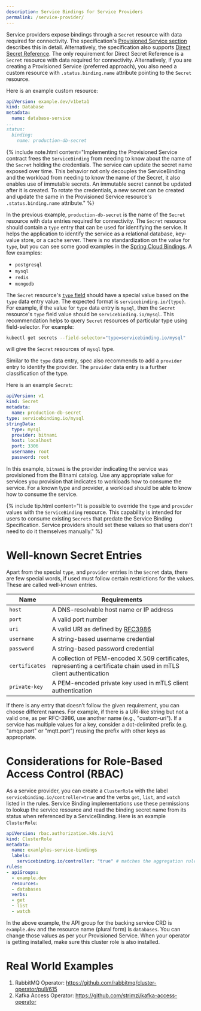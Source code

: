 ```yaml
---
description: Service Bindings for Service Providers
permalink: /service-provider/
---
```


Service providers expose bindings through a `Secret` resource with data required for connectivity.  The specification's [Provisioned Service section][provisioned-service] describes this in detail.  Alternatively, the specification also supports [Direct Secret Reference][direct-secret-reference].  The only requirement for Direct Secret Reference is a `Secret` resource with data required for connectivity.  Alternatively, if you are creating a Provisioned Service (preferred approach), you also need a custom resource with `.status.binding.name` attribute pointing to the `Secret` resource.

Here is an example custom resource:

```yaml
apiVersion: example.dev/v1beta1
kind: Database
metadata:
  name: database-service
...
status:
  binding:
    name: production-db-secret
```


{% include note.html content="Implementing the Provisioned Service contract frees the `ServiceBinding` from needing to know about the name of the `Secret` holding the credentials.  The service can update the secret name exposed over time.  This behavior not only decouples the ServiceBinding and the workload from needing to know the name of the Secret, it also enables use of immutable secrets.  An immutable secret cannot be updated after it is created.  To rotate the credentials, a new secret can be created and update the same in the Provisioned Service resource's `.status.binding.name` attribute." %}

In the previous example, `production-db-secret` is the name of the `Secret` resource with data entries required for connectivity.  The `Secret` resource should contain a `type` entry that can be used for identifying the service.  It helps the application to identify the service as a relational database, key-value store, or a cache server.  There is no standardization on the value for `type`, but you can see some good examples in the [Spring Cloud Bindings][spring-cloud-bindings].  A few examples:

- `postgresql`
- `mysql`
- `redis`
- `mongodb`

The `Secret` resource's [`type` field](https://kubernetes.io/docs/concepts/configuration/secret/#secret-types) should have a special value based on the `type` data entry value.  The expected format is `servicebinding.io/{type}`.  For example, if the value for `type` data entry is `mysql`, then the `Secret` resource's `type` field value should be `servicebinding.io/mysql`.  This recommendation helps to query `Secret` resources of particular type using field-selector. For example:

```bash
kubectl get secrets --field-selector="type=servicebinding.io/mysql"
```

will give the `Secret` resources of `mysql` type.

Similar to the `type` data entry, spec also recommends to add a `provider` entry to identify the provider.  The `provider` data entry is a further classification of the type.

Here is an example `Secret`:

```yaml
apiVersion: v1
kind: Secret
metadata:
  name: production-db-secret
type: servicebinding.io/mysql
stringData:
  type: mysql
  provider: bitnami
  host: localhost
  port: 3306
  username: root
  password: root
```

In this example, `bitnami` is the provider indicating the service was provisioned from the Bitnami catalog.  Use any appropriate value for services you provision that indicates to workloads how to consume the service. For a known type and provider, a workload should be able to know how to consume the service.

{% include tip.html content="It is possible to override the `type` and `provider` values with the `ServiceBinding` resource. This capability is intended for users to consume existing `Secrets` that predate the Service Binding Specification. Service providers should set these values so that users don't need to do it themselves manually." %}

# Well-known Secret Entries

Apart from the special `type`, and `provider` entries in the `Secret` data, there are few special words, if used must follow certain restrictions for the values.  These are called well-known entries.

| Name | Requirements
| ---- | ------------
| `host` | A DNS-resolvable host name or IP address
| `port` | A valid port number
| `uri` | A valid URI as defined by [RFC3986](https://tools.ietf.org/html/rfc3986)
| `username` | A string-based username credential
| `password` | A string-based password credential
| `certificates` | A collection of PEM-encoded X.509 certificates, representing a certificate chain used in mTLS client authentication
| `private-key` | A PEM-encoded private key used in mTLS client authentication


If there is any entry that doesn’t follow the given requirement, you can choose different names. For example, if there is a URI-like string but not a valid one, as per RFC-3986, use another name (e.g., "custom-uri"). If a service has multiple values for a key, consider a dot-delimited prefix (e.g. "amqp.port" or "mqtt.port") reusing the prefix with other keys as appropriate.

# Considerations for Role-Based Access Control (RBAC)

As a service provider, you can create a `ClusterRole` with the label
`servicebinding.io/controller=true` and the verbs `get`, `list`, and `watch`
listed in the rules.  Service Binding implementations use these permissions to lookup the service resource and read the binding secret name from its status when referenced by a ServiceBinding.  Here is an example `ClusterRole`:

```yaml
apiVersion: rbac.authorization.k8s.io/v1
kind: ClusterRole
metadata:
  name: examlples-service-bindings
  labels:
    servicebinding.io/controller: "true" # matches the aggregation rule selector
rules:
- apiGroups:
  - example.dev
  resources:
  - databases
  verbs:
  - get
  - list
  - watch
```

In the above example, the API group for the backing service CRD is
`example.dev` and the resource name (plural form) is `databases`.  You can
change those values as per your Provisioned Service.  When your operator is
getting installed, make sure this cluster role is also installed.

# Real World Examples

1. RabbitMQ Operator: https://github.com/rabbitmq/cluster-operator/pull/615
2. Kafka Access Operator: https://github.com/strimzi/kafka-access-operator

[provisioned-service]: https://github.com/servicebinding/spec#provisioned-service
[direct-secret-reference]: https://github.com/servicebinding/spec#direct-secret-reference
[spring-cloud-bindings]: https://github.com/spring-cloud/spring-cloud-bindings
